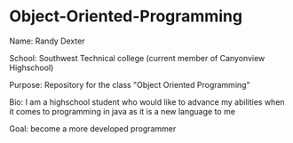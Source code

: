 # Object-Oriented-Programming

Name: Randy Dexter 

School: Southwest Technical college (current member of Canyonview Highschool) 

Purpose: Repository for the class "Object Oriented Programming"

Bio: I am a highschool student who would like to advance my abilities when it comes to programming in java as it is a new language to me

Goal: become a more developed programmer
